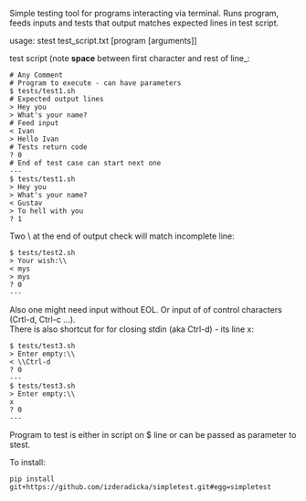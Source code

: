 Simple testing tool for programs interacting via terminal. Runs program,  feeds inputs and tests that output matches expected lines in test script.

usage: stest test_script.txt [program [arguments]]

test script (note **space** between first character and rest of line_:
```
# Any Comment
# Program to execute - can have parameters
$ tests/test1.sh
# Expected output lines
> Hey you
> What's your name?
# Feed input
< Ivan
> Hello Ivan
# Tests return code
? 0
# End of test case can start next one
---
$ tests/test1.sh
> Hey you
> What's your name?
< Gustav
> To hell with you
? 1 
```

Two \ at the end of output check will match incomplete line:
```
$ tests/test2.sh
> Your wish:\\
< mys
> mys
? 0
---
```

Also one might need input without EOL.  Or input of  of control characters (Crtl-d, Ctrl-c  ...).  
There is also shortcut for for closing stdin (aka Ctrl-d) - its line x:
```
$ tests/test3.sh
> Enter empty:\\
< \\Ctrl-d
? 0
---
$ tests/test3.sh
> Enter empty:\\
x
? 0
---
```

Program to test is either in script on $ line or can be passed as parameter to stest.

To install:

```
pip install git+https://github.com/izderadicka/simpletest.git#egg=simpletest
```